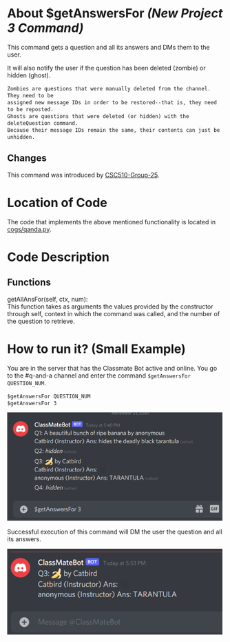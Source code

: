 # About $getAnswersFor _(New Project 3 Command)_

This command gets a question and all its answers and DMs them to the user.

It will also notify the user if the question has been deleted (zombie) or hidden (ghost). 

```
Zombies are questions that were manually deleted from the channel. They need to be
assigned new message IDs in order to be restored--that is, they need to be reposted.
Ghosts are questions that were deleted (or hidden) with the deleteQuestion command.
Because their message IDs remain the same, their contents can just be unhidden.
```

## Changes

This command was introduced by [CSC510-Group-25](https://github.com/CSC510-Group-25/ClassMateBot/).

# Location of Code
The code that implements the above mentioned functionality is located in [cogs/qanda.py](https://github.com/CSC510-Group-25/ClassMateBot/blob/main/cogs/qanda.py).

# Code Description
## Functions
getAllAnsFor(self, ctx, num): <br>
This function takes as arguments the values provided by the constructor through self, context in which the command was called, and the number of the question to retrieve.

# How to run it? (Small Example)
You are in the server that has the Classmate Bot active and online. You go to
the #q-and-a channel and enter the command `$getAnswersFor QUESTION_NUM`.

```
$getAnswersFor QUESTION_NUM
$getAnswersFor 3
```

<img src="https://github.com/CSC510-Group-25/ClassMateBot/blob/group25-command-docs/data/proj3media/getAnswersFor/answersfor1.png?raw=true" width="500">

Successful execution of this command will DM the user the question and all its answers.

<img src="https://github.com/CSC510-Group-25/ClassMateBot/blob/group25-command-docs/data/proj3media/getAnswersFor/answersfor2.png?raw=true" width="500">


